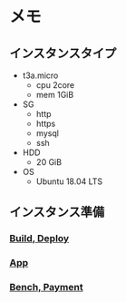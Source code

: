 # メモ
## インスタンスタイプ
* t3a.micro
    * cpu 2core
    * mem 1GiB
* SG
    * http
    * https
    * mysql
    * ssh
* HDD
    * 20 GiB
* OS
    * Ubuntu 18.04 LTS

## インスタンス準備
### [Build, Deploy](build.md)
### [App](app.md)
### [Bench, Payment](bench.md)
